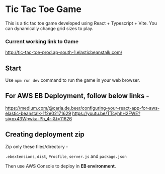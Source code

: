 # Tic Tac Toe Game

This is a tic tac toe game developed using React + Typescript + Vite. You can dynamically change grid sizes to play.

### Current working link to Game

http://tic-tac-toe-prod.ap-south-1.elasticbeanstalk.com/

## Start

Use `npm run dev` command to run the game in your web browser.

## For AWS EB Deployment, follow below links -

https://medium.com/@carla.de.beer/configuring-your-react-app-for-aws-elastic-beanstalk-1f2e02171629
https://youtu.be/TTcyhhH2FWE?si=px43Wpwka-Ph_4r-&t=11626

## Creating deployment zip

Zip only these files/directory -

`.ebextensions`, `dist`, `Procfile`, `server.js` and `package.json`

Then use AWS Console to deploy in **EB environment**.
